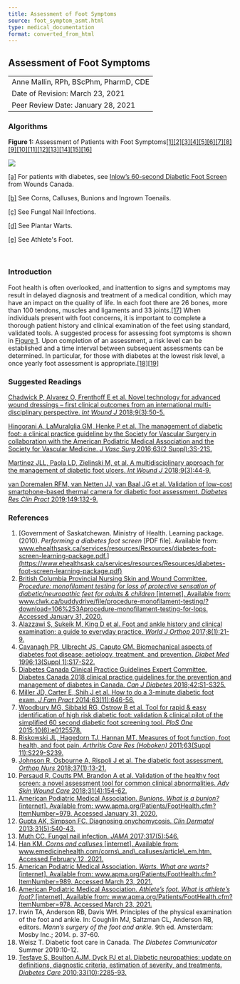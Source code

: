 ```yaml
---
title: Assessment of Foot Symptoms
source: foot_symptom_asmt.html
type: medical_documentation
format: converted_from_html
---
```


## Assessment of Foot Symptoms

|  |
| --- |
| Anne Mallin, RPh, BScPhm, PharmD, CDE |
| Date of Revision: March 23, 2021 |
| Peer Review Date: January 28, 2021 |

### Algorithms

**Figure 1:** Assessment of Patients with Foot Symptoms​[[1]](#psc1051n01016)[[2]](#psc1051n01018)[[3]](#psc1051n1001)[[4]](#psc1051n1002)[[5]](#2018DiabetesCanadaCPG)[[6]](#psc1051n1003)[[7]](#psc1051n1004)[[8]](#psc1051n1005)[[9]](#psc1051n1007)[[10]](#PersaudRCouttsPMBrandonAEtAl.Valida-CC7E0143)[[11]](#psc1051n1010)[[12]](#Gupta-CBE8EBC6)[[13]](#MuthCC.FungalNailInfection.JAMA2017-CBE95B73)[[14]](#BartonEDCHatlinBE.CornsAndCalluses.-CBEA6E8C)[[15]](#AmericanPodiatricMedicalAssociation-CBEA89B2)[[16]](#AmericanPodiatricMedicalAssociation-CBEAAB34)

![](images/footsymptomassessmentpsc_foosymass.gif)

[[a]](#fnsrc_figfnad319333e219) For patients with diabetes, see [Inlow’s 60-second Diabetic Foot Screen](https://www.woundscanada.ca/doclink/inlow-60-second-diabetic-foot-screen/eyJ0eXAiOiJKV1QiLCJhbGciOiJIUzI1NiJ9.eyJzdWIiOiJpbmxvdy02MC1zZWNvbmQtZGlhYmV0aWMtZm9vdC1zY3JlZW4iLCJpYXQiOjE2OTMzMjIwNjMsImV4cCI6MTY5MzQwODQ2M30.4nAHMINxT5nHQoCl15PpA1uv52fdAmgksSUiaF-oDvM) from Wounds Canada.

[[b]](#fnsrc_figfnbd319333e226) See Corns, Calluses, Bunions and Ingrown Toenails.

[[c]](#fnsrc_figfncd319333e233) See Fungal Nail Infections.

[[d]](#fnsrc_figfndd319333e240) See Plantar Warts.

[[e]](#fnsrc_figfned319333e247) See Athlete's Foot.

​

### Introduction

Foot health is often overlooked, and inattention to signs and symptoms may result in delayed diagnosis and treatment of a medical condition, which may have an impact on the quality of life. In each foot there are 26 bones, more than 100 tendons, muscles and ligaments and 33 joints.​[[17]](#CoughlinMJSaltzmanCLAndersonRBMannx-CC7DF8A2) When individuals present with foot concerns, it is important to complete a thorough patient history and clinical examination of the feet using standard, validated tools. A suggested process for assessing foot symptoms is shown in [Figure 1](#AssessmentOfPatientsWithFootSymptom-95E668EB). Upon completion of an assessment, a risk level can be established and a time interval between subsequent assessments can be determined. In particular, for those with diabetes at the lowest risk level, a once yearly foot assessment is appropriate.​[[18]](#WeiszT.DiabeticFootCareInCanada.The-CBEACD8F)​[[19]](#TesfayeSBoultonAJMEtAl.DiabeticNeur-CBEB0374)

### Suggested Readings

[Chadwick P, Alvarez O, Frenthoff E et al. Novel technology for advanced wound dressings – first clinical outcomes from an international multi-disciplinary perspective. *Int Wound J* 2018;9(3):50-5.](https://www.woundsinternational.com/journals/issue/549/article-details/meeting-report-novel-technology-advanced-wound-dressings-first-clinical-outcomes-international-multi-disciplinary-perspective)

[Hingorani A, LaMuralglia GM, Henke P et al. The management of diabetic foot: a clinical practice guideline by the Society for Vascular Surgery in collaboration with the American Podiatric Medical Association and the Society for Vascular Medicine. *J Vasc Surg* 2016;63(2 Suppl):3S-21S.](https://www.ncbi.nlm.nih.gov/pubmed/26804367)

[Martinez JLL, Paola LD, Zielinski M, et al. A multidisciplinary approach for the management of diabetic foot ulcers. *Int Wound J* 2018;9(3):44-9.](https://www.woundsinternational.com/journals/issue/549/article-details/meeting-report-go-beyond-multidisciplinary-approach-management-diabetic-foot-ulcers)

[van Doremalen RFM, van Netten JJ, van Baal JG et al. Validation of low-cost smartphone-based thermal camera for diabetic foot assessment. *Diabetes Res Clin Pract* 2019;149:132-9.](https://www.ncbi.nlm.nih.gov/pubmed/30738090)

### References

1. [Government of Saskatchewan. Ministry of Health. Learning package. (2010). *Performing a diabetes foot screen* [PDF file]. Available from: www.ehealthsask.ca/services/resources/Resources/diabetes-foot-screen-learning-package.pdf.](https://www.ehealthsask.ca/services/resources/Resources/diabetes-foot-screen-learning-package.pdf)
2. [British Columbia Provincial Nursing Skin and Wound Committee. *Procedure: monofilament testing for loss of protective sensation of diabetic/neuropathic feet for adults & children* [internet]. Available from: www.clwk.ca/buddydrive/file/procedure-monofilament-testing/?download=106%253Aprocedure-monofilament-testing-for-lops. Accessed January 31, 2020.](https://www.clwk.ca/buddydrive/file/procedure-monofilament-testing/?download=106%3Aprocedure-monofilament-testing-for-lops)
3. [Alazzawi S, Sukeik M, King D et al. Foot and ankle history and clinical examination: a guide to everyday practice. *World J Orthop* 2017;8(1):21-9.](https://www.ncbi.nlm.nih.gov/pubmed/28144575)
4. [Cavanagh PR, Ulbrecht JS, Caputo GM. Biomechanical aspects of diabetes foot disease: aetiology, treatment, and prevention. *Diabet Med* 1996;13(Suppl 1):S17-S22.](https://www.ncbi.nlm.nih.gov/pubmed/8741823)
5. [Diabetes Canada Clinical Practice Guidelines Expert Committee. Diabetes Canada 2018 clinical practice guidelines for the prevention and management of diabetes in Canada. *Can J Diabetes* 2018;42:S1-S325.](http://guidelines.diabetes.ca/cpg)
6. [Miller JD, Carter E, Shih J et al. How to do a 3-minute diabetic foot exam. *J Fam Pract* 2014;63(11):646-56.](https://www.ncbi.nlm.nih.gov/pubmed/25362495)
7. [Woodbury MG, Sibbald RG, Ostrow B et al. Tool for rapid & easy identification of high risk diabetic foot: validation & clinical pilot of the simplified 60 second diabetic foot screening tool. *PloS One* 2015;10(6):e0125578.](https://www.ncbi.nlm.nih.gov/pubmed/26121258)
8. [Riskowski JL, Hagedorn TJ, Hannan MT. Measures of foot function, foot health, and foot pain. *Arthritis Care Res (Hoboken)* 2011;63(Suppl 11):S229-S239.](https://www.ncbi.nlm.nih.gov/pubmed/22588747)
9. [Johnson R, Osbourne A, Rispoli J et al. The diabetic foot assessment. *Orthop Nurs* 2018;37(1):13-21.](https://www.ncbi.nlm.nih.gov/pubmed/29369130)
10. [Persaud R, Coutts PM, Brandon A et al. Validation of the healthy foot screen: a novel assessment tool for common clinical abnormalities. *Adv Skin Wound Care* 2018;31(4):154-62.](https://www.ncbi.nlm.nih.gov/pubmed/29561340)
11. [American Podiatric Medical Association. *Bunions. What is a bunion?* [internet]. Available from: www.apma.org/Patients/FootHealth.cfm?ItemNumber=979. Accessed January 31, 2020.](https://www.apma.org/Patients/FootHealth.cfm?ItemNumber=979)
12. [Gupta AK, Simpson FC. Diagnosing onychomycosis. *Clin Dermatol* 2013;31(5):540-43.](https://www.ncbi.nlm.nih.gov/pubmed/24079582)
13. [Muth CC. Fungal nail infection. *JAMA* 2017;317(5):546.](https://www.ncbi.nlm.nih.gov/pubmed/28170480)
14. [Han KM. *Corns and calluses* [internet]. Available from: www.emedicinehealth.com/corns\_​and\_​calluses/article\_​em.htm. Accessed February 12, 2021.](https://www.emedicinehealth.com/corns_and_calluses/article_em.htm)
15. [American Podiatric Medical Association. *Warts. What are warts?* [internet]. Available from: www.apma.org/Patients/FootHealth.cfm?ItemNumber=989. Accessed March 23, 2021.](https://www.apma.org/Patients/FootHealth.cfm?ItemNumber=989)
16. [American Podiatric Medical Association. *Athlete’s foot. What is athlete’s foot?* [internet]. Available from: www.apma.org/Patients/FootHealth.cfm?ItemNumber=978. Accessed March 23, 2021.](https://www.apma.org/Patients/FootHealth.cfm?ItemNumber=978)
17. Irwin TA, Anderson RB, Davis WH. Principles of the physical examination of the foot and ankle. In: Coughlin MJ, Saltzman CL, Anderson RB, editors. *Mann’s surgery of the foot and ankle.* 9th ed. Amsterdam: Mosby Inc.; 2014. p. 37-60.
18. Weisz T. Diabetic foot care in Canada. *The Diabetes Communicator* Summer 2019:10-12.
19. [Tesfaye S, Boulton AJM, Dyck PJ et al. Diabetic neuropathies: update on definitions, diagnostic criteria, estimation of severity, and treatments. *Diabetes Care* 2010;33(10):2285-93.](https://pubmed.ncbi.nlm.nih.gov/20876709/)